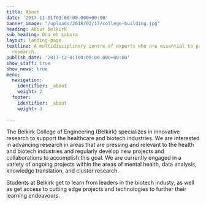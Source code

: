 ```yaml
---
title: About
date: '2017-11-01T03:00:00.000+00:00'
banner_image: "/uploads/2018/02/17/college-building.jpg"
heading: About Belkirk
sub_heading: Ora et Labora
layout: landing-page
textline: A multidisciplinary centre of experts who are essential to patient-oriented
  research.
publish_date: '2017-12-01T04:00:00.000+00:00'
show_staff: true
show_news: true
menu:
  navigation:
    identifier: _about
    weight: 2
  footer:
    identifier: _about
    weight: 3

---
```

The Belkirk College of Engineering (Belkirk) specializes in innovative research to support the healthcare and biotech industries. We are interested in advancing research in areas that are pressing and relevant to the health and biotech industries and regularly develop new projects and collaborations to accomplish this goal. We are currently engaged in a variety of ongoing projects within the areas of mental health, data analysis, knowledge translation, and cluster research.

Students at Belkirk get to learn from leaders in the biotech industy, as well as get access to cutting edge projects and technologies to further their learning endeavours.